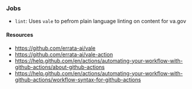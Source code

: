 ### Jobs

- `lint`: Uses `vale` to pefrom plain language linting on content for va.gov

#### Resources

- https://github.com/errata-ai/vale
- https://github.com/errata-ai/vale-action
- https://help.github.com/en/actions/automating-your-workflow-with-github-actions/about-github-actions
- https://help.github.com/en/actions/automating-your-workflow-with-github-actions/workflow-syntax-for-github-actions

